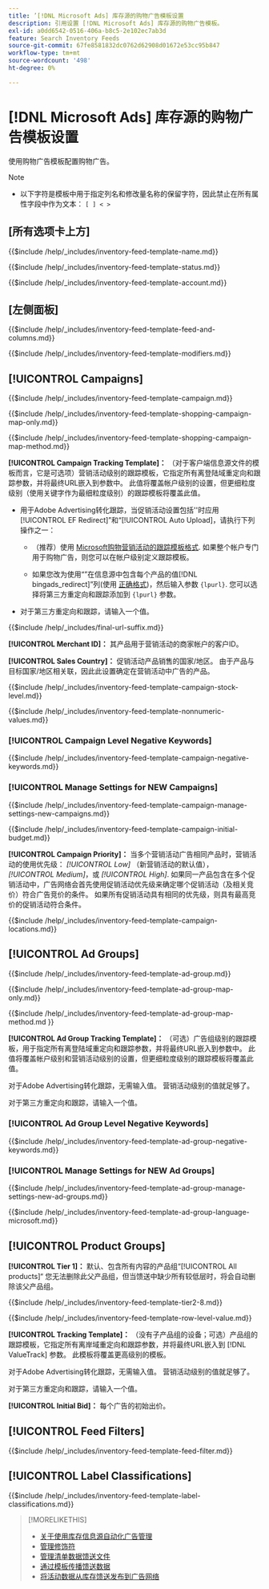 ```yaml
---
title: ’[!DNL Microsoft Ads] 库存源的购物广告模板设置
description: 引用设置 [!DNL Microsoft Ads] 库存源的购物广告模板。
exl-id: a0dd6542-0516-406a-b8c5-2e102ec7ab3d
feature: Search Inventory Feeds
source-git-commit: 67fe8581832dc0762d62908d01672e53cc95b847
workflow-type: tm+mt
source-wordcount: '498'
ht-degree: 0%

---
```


# [!DNL Microsoft Ads] 库存源的购物广告模板设置

使用购物广告模板配置购物广告。

>[!NOTE]
>
>* 以下字符是模板中用于指定列名和修改量名称的保留字符，因此禁止在所有属性字段中作为文本：  `[ ] < > `


## \[所有选项卡上方\]

<!-- **Template Name:** -->

{{$include /help/_includes/inventory-feed-template-name.md}}

<!-- **Status:** -->

{{$include /help/_includes/inventory-feed-template-status.md}}

<!-- **Account:** -->

{{$include /help/_includes/inventory-feed-template-account.md}}

## \[左侧面板\]

<!-- **[!UICONTROL Feed &amp; Columns]:** -->

{{$include /help/_includes/inventory-feed-template-feed-and-columns.md}}

<!-- **[!UICONTROL Modifiers]:** -->

{{$include /help/_includes/inventory-feed-template-modifiers.md}}

## [!UICONTROL Campaigns]

<!-- **[!UICONTROL Campaign]:** -->

{{$include /help/_includes/inventory-feed-template-campaign.md}}

<!-- **[!UICONTROL Campaign Map Only]:** -->

{{$include /help/_includes/inventory-feed-template-shopping-campaign-map-only.md}}

<!-- **[!UICONTROL Campaign Map Method]:** -->

{{$include /help/_includes/inventory-feed-template-shopping-campaign-map-method.md}}

**[!UICONTROL Campaign Tracking Template]：** （对于客户端信息源文件的模板而言，它是可选项）营销活动级别的跟踪模板，它指定所有离登陆域重定向和跟踪参数，并将最终URL嵌入到参数中。 此值将覆盖帐户级别的设置，但更细粒度级别（使用关键字作为最细粒度级别）的跟踪模板将覆盖此值。

* 用于Adobe Advertising转化跟踪，当促销活动设置包括&#39;&#39;时应用[!UICONTROL EF Redirect]”和“[!UICONTROL Auto Upload]，请执行下列操作之一：

   * （推荐）使用 [Microsoft购物营销活动的跟踪模板格式](/help/search-social-commerce/tracking/formats-click-tracking-microsoft.md). 如果整个帐户专门用于购物广告，则您可以在帐户级别定义跟踪模板。

   * 如果您改为使用“”在信息源中包含每个产品的值[!DNL bingads_redirect]”列(使用 [正确格式](/help/search-social-commerce/tracking/formats-click-tracking-microsoft.md))，然后输入参数 `{lpurl}`. 您可以选择将第三方重定向和跟踪添加到 `{lpurl}` 参数。

* 对于第三方重定向和跟踪，请输入一个值。

<!-- **[!UICONTROL Campaign Final URL Suffix]:** -->

{{$include /help/_includes/final-url-suffix.md}}

**[!UICONTROL Merchant ID]：** 其产品用于营销活动的商家帐户的客户ID。

**[!UICONTROL Sales Country]：** 促销活动产品销售的国家/地区。 由于产品与目标国家/地区相关联，因此此设置确定在营销活动中广告的产品。

<!-- **[!UICONTROL Stock Level]:** -->

{{$include /help/_includes/inventory-feed-template-campaign-stock-level.md}}

<!-- **[!UICONTROL This column has non-numeric values]:** -->

{{$include /help/_includes/inventory-feed-template-nonnumeric-values.md}}

### [!UICONTROL Campaign Level Negative Keywords]

{{$include /help/_includes/inventory-feed-template-campaign-negative-keywords.md}}

### [!UICONTROL Manage Settings for NEW Campaigns]

<!-- Flag/check box **[!UICONTROL Manage Settings for NEW Campaigns]:** -->

{{$include /help/_includes/inventory-feed-template-campaign-manage-settings-new-campaigns.md}}

<!-- **[!UICONTROL Initial Budget]:** -->

{{$include /help/_includes/inventory-feed-template-campaign-initial-budget.md}}

**[!UICONTROL Campaign Priority]：** 当多个营销活动广告相同产品时，营销活动的使用优先级： *[!UICONTROL Low]* （新营销活动的默认值）， *[!UICONTROL Medium]*，或 *[!UICONTROL High]*. 如果同一产品包含在多个促销活动中，广告网络会首先使用促销活动优先级来确定哪个促销活动（及相关竞价）符合广告竞价的条件。 如果所有促销活动具有相同的优先级，则具有最高竞价的促销活动符合条件。

<!-- **[!UICONTROL Locations]:** -->

{{$include /help/_includes/inventory-feed-template-campaign-locations.md}}

## [!UICONTROL Ad Groups]

<!-- **[!UICONTROL Ad Group]:** -->

{{$include /help/_includes/inventory-feed-template-ad-group.md}}

<!-- **[!UICONTROL Map Only]:** -->

{{$include /help/_includes/inventory-feed-template-ad-group-map-only.md}}

<!-- **[!UICONTROL Map Method]:** -->

{{$include /help/_includes/inventory-feed-template-ad-group-map-method.md }}

**[!UICONTROL Ad Group Tracking Template]：** （可选）广告组级别的跟踪模板，用于指定所有离登陆域重定向和跟踪参数，并将最终URL嵌入到参数中。 此值将覆盖帐户级别和营销活动级别的设置，但更细粒度级别的跟踪模板将覆盖此值。

对于Adobe Advertising转化跟踪，无需输入值。 营销活动级别的值就足够了。

对于第三方重定向和跟踪，请输入一个值。

### [!UICONTROL Ad Group Level Negative Keywords]

{{$include /help/_includes/inventory-feed-template-ad-group-negative-keywords.md}}

### [!UICONTROL Manage Settings for NEW Ad Groups]

<!-- Flag/check box **[!UICONTROL Manage Settings for NEW Ad Groups]:** -->

{{$include /help/_includes/inventory-feed-template-ad-group-manage-settings-new-ad-groups.md}}

<!-- **[!UICONTROL Languages]:** -->

{{$include /help/_includes/inventory-feed-template-ad-group-language-microsoft.md}}

## [!UICONTROL Product Groups]

**[!UICONTROL Tier 1]：** 默认、包含所有内容的产品组“[!UICONTROL All products]“ 您无法删除此父产品组，但当馈送中缺少所有较低层时，将会自动删除该父产品组。

<!-- **[!UICONTROL Tier 2 - Tier 8]:** -->

{{$include /help/_includes/inventory-feed-template-tier2-8.md}}

<!-- **[!UICONTROL Row Level Value]:** -->

{{$include /help/_includes/inventory-feed-template-row-level-value.md}}

**[!UICONTROL Tracking Template]：** （没有子产品组的设备；可选）产品组的跟踪模板，它指定所有离岸域重定向和跟踪参数，并将最终URL嵌入到 [!DNL ValueTrack] 参数。 此模板将覆盖更高级别的模板。

对于Adobe Advertising转化跟踪，无需输入值。 营销活动级别的值就足够了。

对于第三方重定向和跟踪，请输入一个值。

**[!UICONTROL Initial Bid]：** 每个广告的初始出价。

## [!UICONTROL Feed Filters]

<!-- **\[Feed Filter\]:** -->

{{$include /help/_includes/inventory-feed-template-feed-filter.md}}

## [!UICONTROL Label Classifications]

<!-- **\[Component\] [!UICONTROL Label Classifications] &gt; `[Label Classification and Value`]:** -->

{{$include /help/_includes/inventory-feed-template-label-classifications.md}}

>[!MORELIKETHIS]
>
>* [关于使用库存信息源自动化广告管理](../inventory-feeds-about.md)
>* [管理修饰符](../modifiers-manage.md)
>* [管理清单数据馈送文件](/help/search-social-commerce/campaign-management/inventory-feeds/feed-files-manage.md)
>* [通过模板传播馈送数据](../feed-data-propagate.md)
>* [将活动数据从库存馈送发布到广告网络](../propagated-data-post.md)
